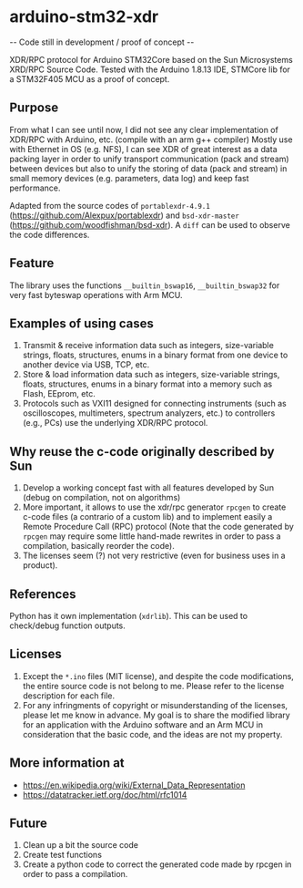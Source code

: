 # arduino-stm32-xdr

-- Code still in development / proof of concept --

XDR/RPC protocol for Arduino STM32Core based on the Sun Microsystems XRD/RPC Source Code. 
Tested with the Arduino 1.8.13 IDE, STMCore lib for a STM32F405 MCU as a proof of concept.

## Purpose

From what I can see until now, I did not see any clear implementation of XDR/RPC with Arduino, etc. (compile with an arm g++ compiler)
Mostly use with Ethernet in OS (e.g. NFS), I can see XDR of great interest as a data packing layer in order to unify transport communication (pack and stream) between devices but also to unify the storing of data (pack and stream) in small memory devices (e.g. parameters, data log) and keep fast performance.

Adapted from the source codes of `portablexdr-4.9.1` (https://github.com/Alexpux/portablexdr) and `bsd-xdr-master` (https://github.com/woodfishman/bsd-xdr).
A `diff` can be used to observe the code differences.

## Feature

The library uses the functions `__builtin_bswap16`, `__builtin_bswap32` for very fast byteswap operations with Arm MCU.

## Examples of using cases

1. Transmit & receive information data such as integers, size-variable strings, floats, structures, enums in a binary format from one device to another device via USB, TCP, etc.
2. Store & load information data such as integers, size-variable strings, floats, structures, enums in a binary format into a memory such as Flash, EEprom, etc.
3. Protocols such as VXI11 designed for connecting instruments (such as oscilloscopes, multimeters, spectrum analyzers, etc.) to controllers (e.g., PCs) use the underlying XDR/RPC protocol.

## Why reuse the c-code originally described by Sun

1. Develop a working concept fast with all features developed by Sun (debug on compilation, not on algorithms)
2. More important, it allows to use the xdr/rpc generator `rpcgen` to create c-code files (a contrario of a custom lib) and to implement easily a Remote Procedure Call (RPC) protocol (Note that the code generated by `rpcgen` may require some little hand-made rewrites in order to pass a compilation, basically reorder the code).
3. The licenses seem (?) not very restrictive (even for business uses in a product).

## References

Python has it own implementation (`xdrlib`). This can be used to check/debug function outputs.

## Licenses

1. Except the `*.ino` files (MIT license), and despite the code modifications, the entire source code is not belong to me. Please refer to the license description for each file. 
2. For any infringments of copyright or misunderstanding of the licenses, please let me know in advance. My goal is to share the modified library for an application with the Arduino software and an Arm MCU in consideration that the basic code, and the ideas are not my property.

## More information at

- https://en.wikipedia.org/wiki/External_Data_Representation
- https://datatracker.ietf.org/doc/html/rfc1014

## Future

1. Clean up a bit the source code
2. Create test functions
3. Create a python code to correct the generated code made by rpcgen in order to pass a compilation.
